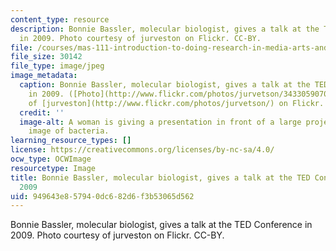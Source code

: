 ```yaml
---
content_type: resource
description: Bonnie Bassler, molecular biologist, gives a talk at the TED Conference
  in 2009. Photo courtesy of jurveston on Flickr. CC-BY.
file: /courses/mas-111-introduction-to-doing-research-in-media-arts-and-sciences-spring-2011/949643e857940dc682d6f3b53065d562_mas-111s11.jpg
file_size: 30142
file_type: image/jpeg
image_metadata:
  caption: Bonnie Bassler, molecular biologist, gives a talk at the TED Conference
    in 2009. ([Photo](http://www.flickr.com/photos/jurvetson/3433059070/) courtesy
    of [jurveston](http://www.flickr.com/photos/jurvetson/) on Flickr. [CC-BY](http://creativecommons.org/licenses/by/2.0/))
  credit: ''
  image-alt: A woman is giving a presentation in front of a large projector of an
    image of bacteria.
learning_resource_types: []
license: https://creativecommons.org/licenses/by-nc-sa/4.0/
ocw_type: OCWImage
resourcetype: Image
title: Bonnie Bassler, molecular biologist, gives a talk at the TED Conference in
  2009
uid: 949643e8-5794-0dc6-82d6-f3b53065d562
---
```

Bonnie Bassler, molecular biologist, gives a talk at the TED Conference in 2009. Photo courtesy of jurveston on Flickr. CC-BY.